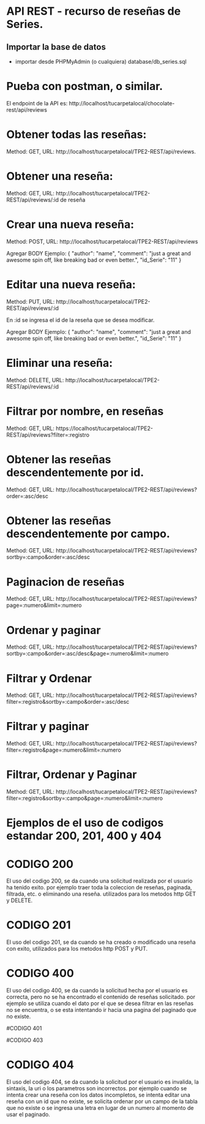 # API REST - recurso de reseñas de Series.

## Importar la base de datos
- importar desde PHPMyAdmin (o cualquiera) database/db_series.sql

# Pueba con postman, o similar.
El endpoint de la API es: http://localhost/tucarpetalocal/chocolate-rest/api/reviews

# Obtener todas las reseñas:
Method: GET, URL: http://localhost/tucarpetalocal/TPE2-REST/api/reviews.

# Obtener una reseña:
Method: GET, URL: http://localhost/tucarpetalocal/TPE2-REST/api/reviews/:id de reseña

# Crear una nueva reseña:
 Method: POST, URL: http://localhost/tucarpetalocal/TPE2-REST/api/reviews

Agregar BODY
Ejemplo:
  {
    "author": "name",
    "comment": "just a great and awesome spin off, like breaking bad or even better.",
    "id_Serie": "11"
  }

 # Editar una nueva reseña:

 Method: PUT, URL: http://localhost/tucarpetalocal/TPE2-REST/api/reviews/:id

En :id se ingresa el id de la reseña que se desea modificar.

Agregar BODY
Ejemplo:
  {
    "author": "name",
    "comment": "just a great and awesome spin off, like breaking bad or even better.",
    "id_Serie": "11"
  }

# Eliminar una reseña:
 Method: DELETE, URL: http://localhost/tucarpetalocal/TPE2-REST/api/reviews/:id

# Filtrar por nombre, en reseñas
Method: GET, URL: https://localhost/tucarpetalocal/TPE2-REST/api/reviews?filter=:registro

# Obtener las reseñas descendentemente por id.
Method: GET, URL: http://localhost/tucarpetalocal/TPE2-REST/api/reviews?order=:asc/desc

# Obtener las reseñas descendentemente por campo.
Method: GET, URL: http://localhost/tucarpetalocal/TPE2-REST/api/reviews?sortby=:campo&order=:asc/desc

# Paginacion de reseñas
Method: GET, URL: http://localhost/tucarpetalocal/TPE2-REST/api/reviews?page=:numero&limit=:numero 

# Ordenar y paginar
Method: GET, URL: http://localhost/tucarpetalocal/TPE2-REST/api/reviews?sortby=:campo&order=:asc/desc&page=:numero&limit=:numero 

# Filtrar y Ordenar
Method: GET, URL: http://localhost/tucarpetalocal/TPE2-REST/api/reviews?filter=:registro&sortby=:campo&order=:asc/desc

# Filtrar y paginar
Method: GET, URL: http://localhost/tucarpetalocal/TPE2-REST/api/reviews?filter=:registro&page=:numero&limit=:numero 

# Filtrar, Ordenar y Paginar
Method: GET, URL: http://localhost/tucarpetalocal/TPE2-REST/api/reviews?filter=:registro&sortby=:campo&page=:numero&limit=:numero 


# Ejemplos de el uso de codigos estandar 200, 201, 400 y 404

# CODIGO 200

  El uso del codigo 200, se da cuando una solicitud realizada por el usuario ha tenido exito. por ejemplo traer toda la coleccion de reseñas, paginada, filtrada, etc. o eliminando una reseña. utilizados para los metodos http GET y DELETE.

# CODIGO 201

  El uso del codigo 201, se da cuando se ha creado o modificado una reseña con exito, 
  utilizados para los metodos http POST y PUT.

# CODIGO 400

  El uso del codigo 400, se da cuando la solicitud hecha por el usuario es correcta, pero no se ha encontrado el contenido de reseñas solicitado.
  por ejemplo se utiliza cuando el dato por el que se desea filtrar en las reseñas no se encuentra, o se esta intentando ir hacia una pagina del paginado que no existe.

#CODIGO 401

#CODIGO 403

# CODIGO 404

  El uso del codigo 404, se da cuando la solicitud por el usuario es invalida, la sintaxis, la uri o los parametros son incorrectos. 
  por ejemplo cuando se intenta crear una reseña con los datos incompletos, se intenta editar una reseña con un id que no existe, se solicita ordenar por un campo de la tabla que no existe o se ingresa una letra en lugar de un numero al momento de usar el paginado.


